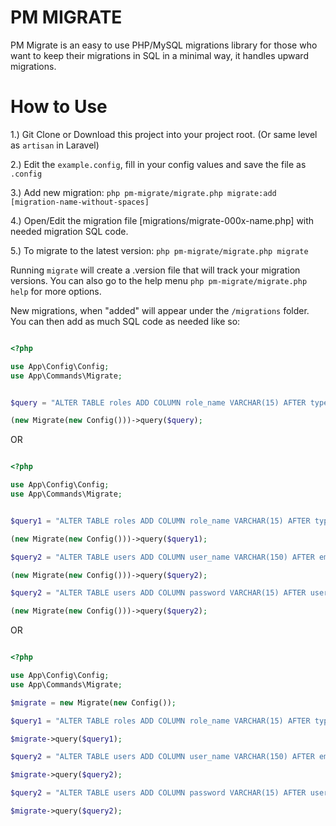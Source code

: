 PM MIGRATE
==========

PM Migrate is an easy to use PHP/MySQL migrations library for those who want to keep their migrations in SQL in a minimal way, it handles upward migrations.

How to Use
==========

1.) Git Clone or Download this project into your project root. (Or same level as `artisan` in Laravel)

2.) Edit the `example.config`, fill in your config values and save the file as `.config`

3.) Add new migration: `php pm-migrate/migrate.php migrate:add [migration-name-without-spaces]`

4.) Open/Edit the migration file [migrations/migrate-000x-name.php] with needed migration SQL code.

5.) To migrate to the latest version: `php pm-migrate/migrate.php migrate`

Running `migrate` will create a .version file that will track your migration versions. You can also go to the help menu `php pm-migrate/migrate.php help` for more options.

New migrations, when "added" will appear under the `/migrations` folder. You can then add as much SQL code as needed like so:

```php

<?php

use App\Config\Config;
use App\Commands\Migrate;


$query = "ALTER TABLE roles ADD COLUMN role_name VARCHAR(15) AFTER type;";

(new Migrate(new Config()))->query($query);

```
OR

```php

<?php

use App\Config\Config;
use App\Commands\Migrate;


$query1 = "ALTER TABLE roles ADD COLUMN role_name VARCHAR(15) AFTER type;";

(new Migrate(new Config()))->query($query1);

$query2 = "ALTER TABLE users ADD COLUMN user_name VARCHAR(150) AFTER email;";

(new Migrate(new Config()))->query($query2);

$query2 = "ALTER TABLE users ADD COLUMN password VARCHAR(15) AFTER user_name;";

(new Migrate(new Config()))->query($query2);

```
OR
```php

<?php

use App\Config\Config;
use App\Commands\Migrate;

$migrate = new Migrate(new Config());

$query1 = "ALTER TABLE roles ADD COLUMN role_name VARCHAR(15) AFTER type;";

$migrate->query($query1);

$query2 = "ALTER TABLE users ADD COLUMN user_name VARCHAR(150) AFTER email;";

$migrate->query($query2);

$query2 = "ALTER TABLE users ADD COLUMN password VARCHAR(15) AFTER user_name;";

$migrate->query($query2);

```
